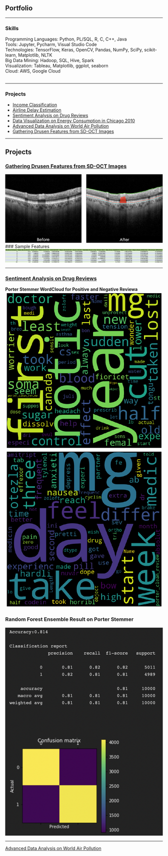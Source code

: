 ## Portfolio

---

### Skills

  Programming Languages: Python, PL/SQL, R, C, C++, Java <br>
  Tools: Jupyter, Pycharm, Visual Studio Code <br>
  Technologies: TensorFlow, Keras, OpenCV, Pandas, NumPy, SciPy, scikit-learn, Matplotlib, NLTK <br>
  Big Data Mining: Hadoop, SQL, Hive, Spark <br>
  Visualization: Tableau, Matplotlib, ggplot, seaborn <br>
  Cloud: AWS, Google Cloud
  <br><br>

---

### Projects

- [Income Classification](https://github.com/gokulnish/income_classification)
- [Airline Delay Estimation](https://github.com/gokulnish/airlines_delay_EDA)
- [Sentiment Analysis on Drug Reviews](https://github.com/gokulnish/setiment_analysis_on_drug_reviews)
- [Data Visualization on Energy Consumption in Chicago 2010](https://github.com/gokulnish/Data_Visualization_on_energy_consumption)
- [Advanced Data Analysis on World Air Pollution](https://github.com/gokulnish/advanced_data_analysis_on_air_pollution)
- [Gathering Drusen Features from SD-OCT Images](https://github.com/gokulnish/gathering_drusen_features_from_sd-oct_images)

---

## Projects

### [Gathering Drusen Features from SD-OCT Images](https://github.com/gokulnish/gathering_drusen_features_from_sd-oct_images)
<img src = "images/Segmentation.png?raw=true"/>
### Sample Features
<img src = "images/Features.png?raw=true"/>

---

### [Sentiment Analysis on Drug Reviews](https://github.com/gokulnish/setiment_analysis_on_drug_reviews)
<b>Porter Stemmer WordCloud for Positive and Negative Reviewa</b>
<img src = "images/Porter_Word_Cloud_pos.png?raw=true"/>
<img src = "images/Porter_Word_Cloud_neg.png?raw=true"/>
### Random Forest Ensemble Result on Porter Stemmer
<img src = "images/RandomForest Porter Res.png?raw=true"/>

---
[Advanced Data Analysis on World Air Pollution](https://github.com/gokulnish/advanced_data_analysis_on_air_pollution)
